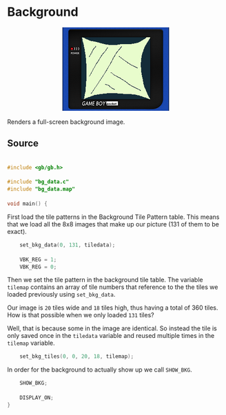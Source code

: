 



# Background
<div style="text-align: center"><img src="screenshot.png" alt="" /></div>

Renders a full-screen background image.

## Source


  

```c

#include <gb/gb.h>

#include "bg_data.c"
#include "bg_data.map"

void main() {

```







First load the tile patterns in the Background Tile Pattern table. This
means that we load all the 8x8 images that make up our picture (131 of them
to be exact).


  

```c
    set_bkg_data(0, 131, tiledata);

    VBK_REG = 1;
    VBK_REG = 0;


```







Then we set the tile pattern in the background tile table. The variable
`tilemap` contains an array of tile numbers that reference to the the tiles
we loaded previously using `set_bkg_data`.

Our image is `20` tiles wide and `18` tiles high, thus having a total of 360
tiles. How is that possible when we only loaded `131` tiles?

Well, that is because some in the image are identical. So instead the tile
is only saved once in the `tiledata` variable and reused multiple times in
the `tilemap` variable.


  

```c
    set_bkg_tiles(0, 0, 20, 18, tilemap);

```







In order for the background to actually show up we call `SHOW_BKG`.


  

```c
    SHOW_BKG;

    DISPLAY_ON;
}


```



